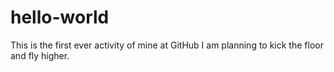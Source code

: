 # hello-world
This is the first ever activity of mine at GitHub
I am planning to kick the floor and fly higher.
